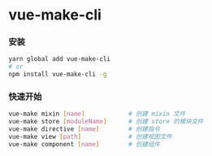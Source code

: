 # vue-make-cli

### 安装

``` sh
yarn global add vue-make-cli
# or
npm install vue-make-cli -g
```

### 快速开始

``` sh
vue-make mixin [name]            # 创建 mixin 文件
vue-make store [moduleName]      # 创建 store 的模块文件
vue-make directive [name]        # 创建指令
vue-make view [path]             # 创建视图文件
vue-make component [name]        # 创建组件
```